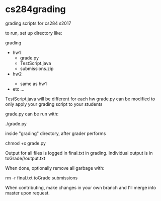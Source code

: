 # cs284grading
grading scripts for cs284 s2017

to run, set up directory like:

grading
<ul> 
<li> hw1
<ul>
<li>grade.py</li>
<li>TestScript.java</li>
<li>submissions.zip</li>
</ul>
</li>
<li> hw2 </li>
<ul><li>same as hw1</li></ul>
<li> etc ... </li>
</ul>
    
TestScript.java will be different for each hw
grade.py can be modified to only apply your grading script to your students

grade.py can be run with:

./grade.py

inside "grading" directory, after grader performs 

chmod +x grade.py

Output for all files is logged in final.txt in grading. Individual output is in
toGrade/<studentname>/output.txt

When done, optionally remove all garbage with:

rm -r final.txt toGrade submissions

When contributing, make changes in your own branch and I'll merge into master upon request.
